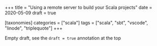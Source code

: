 +++
title = "Using a remote server to build your Scala projects"
date = 2020-05-09
draft = true

[taxonomies]
categories = ["scala"]
tags = ["scala", "sbt", "vscode", "linode", "triplequote"]
+++

Empty draft, see the `draft = true` annotation at the top

